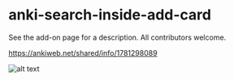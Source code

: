 # anki-search-inside-add-card
See the add-on page for a description. All contributors welcome.

https://ankiweb.net/shared/info/1781298089

![alt text](https://i.imgur.com/LC6Cr9r.png)
